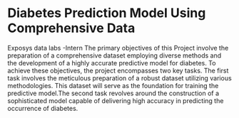 # Diabetes Prediction Model Using Comprehensive Data
 Exposys data labs -Intern 
The primary objectives of this Project involve the preparation of a comprehensive dataset employing diverse methods and the development of a highly accurate predictive model for diabetes.	To achieve these objectives, the project encompasses two key tasks. The first task involves the meticulous preparation of a robust dataset utilizing various methodologies. This dataset will serve as the foundation for training the predictive model.The second task revolves around the construction of a sophisticated model capable of delivering high accuracy in predicting the occurrence of diabetes.

